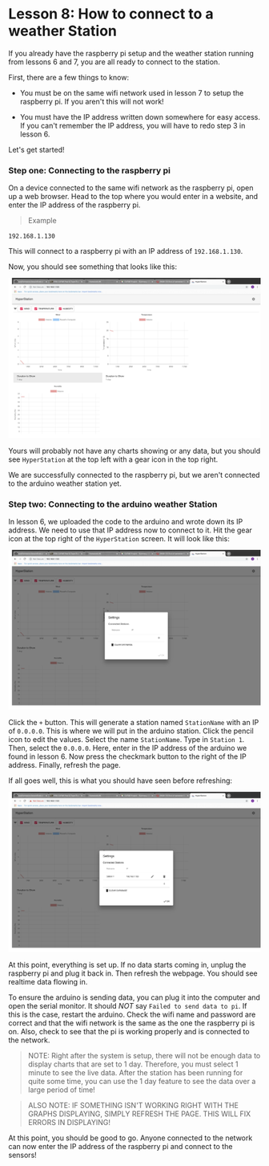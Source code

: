 # Lesson 8: How to connect to a weather Station

If you already have the raspberry pi setup and the weather station running from lessons 6 and 7, you are all ready to connect to the station.

First, there are a few things to know:

* You must be on the same wifi network used in lesson 7 to setup the raspberry pi. If you aren't this will not work!

* You must have the IP address written down somewhere for easy access. If you can't remember the IP address, you will have to redo step 3 in lesson 6.

Let's get started!

### Step one: Connecting to the raspberry pi

On a device connected to the same wifi network as the raspberry pi, open up a web browser. Head to the top where you would enter in a website, and enter the IP address of the raspberry pi.

> Example
```
192.168.1.130
```
This will connect to a raspberry pi with an IP address of `192.168.1.130`.

Now, you should see something that looks like this:

![HyperStation](images/HyperStationScreen.png)

Yours will probably not have any charts showing or any data, but you should see `HyperStation` at the top left with a gear icon in the top right.

We are successfully connected to the raspberry pi, but we aren't connected to the arduino weather station yet.

### Step two: Connecting to the arduino weather Station

In lesson 6, we uploaded the code to the arduino and wrote down its IP address. We need to use that IP address now to connect to it. Hit the gear icon at the top right of the `HyperStation` screen. It will look like this:

![HyperStation Edit Screen](images/HyperStationEdit.png)

Click the `+` button. This will generate a station named `StationName` with an IP of `0.0.0.0`. This is where we will put in the arduino station. Click the pencil icon to edit the values. Select the name `StationName`. Type in `Station 1`. Then, select the `0.0.0.0`. Here, enter in the IP address of the arduino we found in lesson 6. Now press the checkmark button to the right of the IP address. Finally, refresh the page.

If all goes well, this is what you should have seen before refreshing:

![](images/HyperStationEditComplete.png)

At this point, everything is set up. If no data starts coming in, unplug the raspberry pi and plug it back in. Then refresh the webpage. You should see realtime data flowing in.

To ensure the arduino is sending data, you can plug it into the computer and open the serial monitor. It should *NOT* say `Failed to send data to pi`. If this is the case, restart the arduino. Check the wifi name and password are correct and that the wifi network is the same as the one the raspberry pi is on. Also, check to see that the pi is working properly and is connected to the network.

> NOTE: Right after the system is setup, there will not be enough data to display charts that are set to 1 day. Therefore, you must select 1 minute to see the live data. After the station has been running for quite some time, you can use the 1 day feature to see the data over a large period of time!

> ALSO NOTE: IF SOMETHING ISN'T WORKING RIGHT WITH THE GRAPHS DISPLAYING, SIMPLY REFRESH THE PAGE. THIS WILL FIX ERRORS IN DISPLAYING!

At this point, you should be good to go. Anyone connected to the network can now enter the IP address of the raspberry pi and connect to the sensors!

